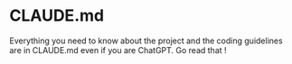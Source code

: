# CLAUDE.md
Everything you need to know about the project and the coding guidelines are in CLAUDE.md even if you are ChatGPT. Go read that ! 
